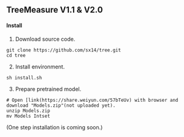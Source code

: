 ## TreeMeasure V1.1 & V2.0
#### Install
1. Download source code.
```
git clone https://github.com/sx14/tree.git
cd tree
```
2. Install environment.
```
sh install.sh
```
3. Prepare pretrained model.
```
# Open [link(https://share.weiyun.com/57bTeUv) with browser and download "Models.zip"(not uploaded yet).
unzip Models.zip
mv Models Intset
```
(One step installation is coming soon.)